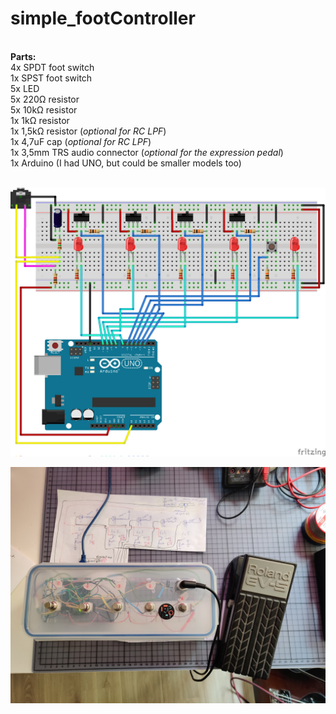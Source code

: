 # simple_footController <br />
<br />
<strong>Parts:</strong> <br />
4x SPDT foot switch <br />
1x SPST foot switch <br />
5x LED <br />
5x 220<span>&#8486;</span> resistor <br />
5x 10k<span>&#8486;</span> resistor <br />
1x 1k<span>&#8486;</span> resistor <br />
1x 1,5k<span>&#8486;</span> resistor (<em>optional for RC LPF</em>) <br />
1x 4,7uF cap (<em>optional for RC LPF</em>) <br />
1x 3,5mm TRS audio connector (<em>optional for the expression pedal</em>) <br />
1x Arduino (I had UNO, but could be smaller models too) <br />
<br />

![](images/fs.png)

![](images/build.jpg)

